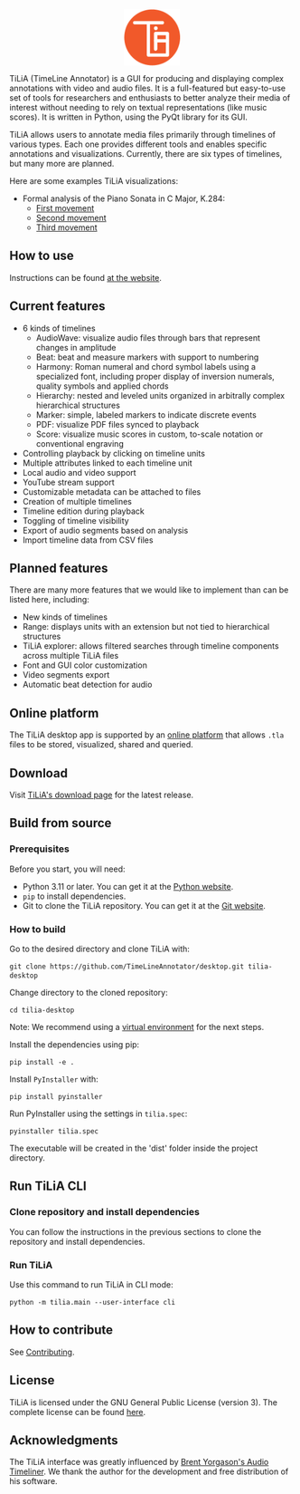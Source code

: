 <p align="center">
  <a href="https://tilia-app.com/">
    <img src="docs/img/logo.png" alt="drawing" width="100" align="center" >
  </a>
</p>
TiLiA (TimeLine Annotator) is a GUI for producing and displaying complex annotations with video and audio files. It is a full-featured but easy-to-use set of tools for researchers and enthusiasts to better analyze their media of interest without needing to rely on textual representations (like music scores). It is written in Python, using the PyQt library for its GUI.

TiLiA allows users to annotate media files primarily through timelines of various types. Each one provides different tools and enables specific annotations and visualizations. Currently, there are six types of timelines, but many more are planned.


Here are some examples TiLiA visualizations:

- Formal analysis of the Piano Sonata in C Major, K.284:
  - [First movement](https://tilia-app.com/viewer/1/)
  - [Second movement](https://tilia-app.com/viewer/2/)
  - [Third movement](https://tilia-app.com/viewer/3/)

## How to use
Instructions can be found [at the website](https://tilia-app.com/help/introduction/).

## Current features
 - 6 kinds of timelines
   - AudioWave: visualize audio files through bars that represent changes in amplitude
   - Beat: beat and measure markers with support to numbering
   - Harmony: Roman numeral and chord symbol labels using a specialized font, including proper display of inversion numerals, quality symbols and applied chords
   - Hierarchy: nested and leveled units organized in arbitrally complex hierarchical structures
   - Marker: simple, labeled markers to indicate discrete events
   - PDF: visualize PDF files synced to playback
   - Score: visualize music scores in custom, to-scale notation or conventional engraving
 - Controlling playback by clicking on timeline units
 - Multiple attributes linked to each timeline unit
 - Local audio and video support
 - YouTube stream support
 - Customizable metadata can be attached to files
 - Creation of multiple timelines
 - Timeline edition during playback
 - Toggling of timeline visibility
 - Export of audio segments based on analysis
 - Import timeline data from CSV files

## Planned features

There are many more features that we would like to implement than can be listed here, including:
- New kinds of timelines
- Range: displays units with an extension but not tied to hierarchical structures
- TiLiA explorer: allows filtered searches through timeline components across multiple TiLiA files
- Font and GUI color customization
- Video segments export
- Automatic beat detection for audio

## Online platform

The TiLiA desktop app is supported by an [online platform](https://tilia-app.com) that allows `.tla` files to be stored, visualized, shared and queried.

## Download

Visit [TiLiA's download page](https://tilia-app.com/downloads) for the latest release.

## Build from source

### Prerequisites

Before you start, you will need:
- Python 3.11 or later. You can get it at the [Python website](https://www.python.org/downloads/).
- `pip` to install dependencies.
- Git to clone the TiLiA repository. You can get it at the [Git website](https://git-scm.com/).

### How to build

Go to the desired directory and clone TiLiA with:

```
git clone https://github.com/TimeLineAnnotator/desktop.git tilia-desktop
```

Change directory to the cloned repository:
```
cd tilia-desktop
```
Note: We recommend using a [virtual environment](https://docs.python.org/3/library/venv.html) for the next steps.

Install the dependencies using pip:
```
pip install -e .
```
Install `PyInstaller` with:
```
pip install pyinstaller
```
Run PyInstaller using the settings in `tilia.spec`:
```
pyinstaller tilia.spec
```
The executable will be created in the 'dist' folder inside the project directory.

## Run TiLiA CLI

### Clone repository and install dependencies
You can follow the instructions in the previous sections to clone the repository and install dependencies.

### Run TiLiA
Use this command to run TiLiA in CLI mode:
```
python -m tilia.main --user-interface cli
```
## How to contribute

See [Contributing](./CONTRIBUTING.md).

## License

TiLiA is licensed under the GNU General Public License (version 3). The complete license can be found [here](./LICENSE).

## Acknowledgments

The TiLiA interface was greatly influenced by [Brent Yorgason's Audio Timeliner](https://www.singanewsong.org/audiotimeliner/). We thank the author for the development and free distribution of his software.
